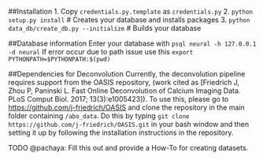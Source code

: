 ##Installation
	1. Copy `credentials.py.template` as `credentials.py`
	2. `python setup.py install`  # Creates your database and installs packages
	3. `python data_db/create_db.py --initialize`  # Builds your database

##Database information
	Enter your database with `psql neural -h 127.0.0.1 -d neural`
	If error occur due to path issue use this `export PYTHONPATH=$PYTHONPATH:$(pwd)`

##Dependencies for Deconvolution
    Currently, the deconvolution pipeline requires support from the OASIS repository, (work cited as [Friedrich J, Zhou P, Paninski L. Fast Online Deconvolution of Calcium Imaging Data. PLoS Comput Biol. 2017; 13(3):e1005423]). To use this, please go to https://github.com/j-friedrich/OASIS and clone the repository in the main folder containing `/abo_data`. Do this by typing `git clone https://github.com/j-friedrich/OASIS.git` in your bash window and then setting it up by following the installation instructions in the repository.

TODO @pachaya: Fill this out and provide a How-To for creating datasets.
